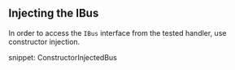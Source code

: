 

## Injecting the IBus

In order to access the `IBus` interface from the tested handler, use constructor injection.

snippet: ConstructorInjectedBus